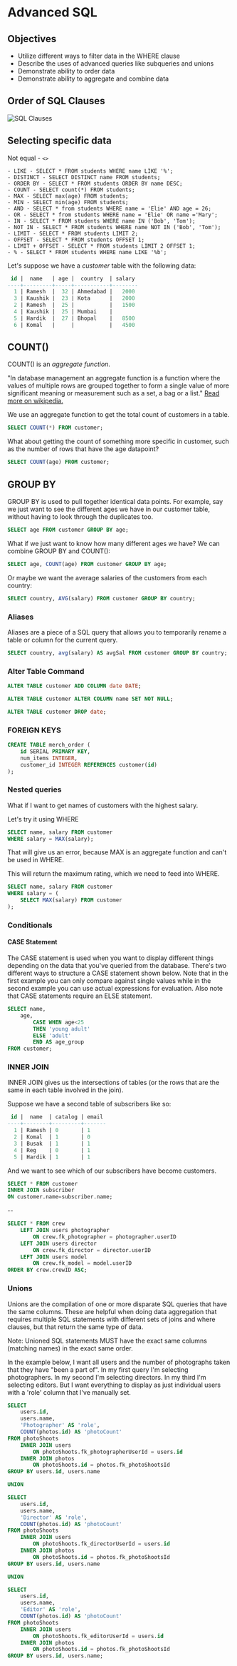 # Advanced SQL

## Objectives
* Utilize different ways to filter data in the WHERE clause
* Describe the uses of advanced queries like subqueries and unions
* Demonstrate ability to order data
* Demonstrate ability to aggregate and combine data

## Order of SQL Clauses

![SQL Clauses](SQLClauses.png)

## Selecting specific data

Not equal - `<>`

```
- LIKE - SELECT * FROM students WHERE name LIKE '%';
- DISTINCT - SELECT DISTINCT name FROM students;
- ORDER BY - SELECT * FROM students ORDER BY name DESC;
- COUNT - SELECT count(*) FROM students;
- MAX - SELECT max(age) FROM students;
- MIN - SELECT min(age) FROM students;
- AND - SELECT * from students WHERE name = 'Elie' AND age = 26;
- OR - SELECT * from students WHERE name = 'Elie' OR name ='Mary';
- IN - SELECT * FROM students WHERE name IN ('Bob', 'Tom');
- NOT IN - SELECT * FROM students WHERE name NOT IN ('Bob', 'Tom');
- LIMIT - SELECT * FROM students LIMIT 2;
- OFFSET - SELECT * FROM students OFFSET 1;
- LIMIT + OFFSET - SELECT * FROM students LIMIT 2 OFFSET 1;
- % - SELECT * FROM students WHERE name LIKE '%b';
```

Let's suppose we have a *customer* table with the following data:

```sql
 id |  name   | age |  country  | salary 
----+---------+-----+-----------+--------
  1 | Ramesh  |  32 | Ahmedabad |   2000
  3 | Kaushik |  23 | Kota      |   2000
  2 | Ramesh  |  25 |           |   1500
  4 | Kaushik |  25 | Mumbai    |       
  5 | Hardik  |  27 | Bhopal    |   8500
  6 | Komal   |     |           |   4500
```

## COUNT()

COUNT() is an *aggregate function*.

"In database management an aggregate function is a function where the values of multiple rows are grouped together to form a single value of more significant meaning or measurement such as a set, a bag or a list." [Read more on wikipedia.](https://en.wikipedia.org/wiki/Aggregate_function)

We use an aggregate function to get the total count of customers in a table.
```sql
SELECT COUNT(*) FROM customer;
```

What about getting the count of something more specific in customer, such as the number of rows that have the age datapoint? 
```sql
SELECT COUNT(age) FROM customer;
```

## GROUP BY

GROUP BY is used to pull together identical data points. For example, say we just want to see the different ages we have in our customer table, without having to look through the duplicates too.
```sql
SELECT age FROM customer GROUP BY age;
```

What if we just want to know how many different ages we have? We can combine GROUP BY and COUNT():
```sql
SELECT age, COUNT(age) FROM customer GROUP BY age;
```

Or maybe we want the average salaries of the customers from each country:
```sql
SELECT country, AVG(salary) FROM customer GROUP BY country;
```

### Aliases

Aliases are a piece of a SQL query that allows you to temporarily rename a table or column for the current query.

```sql
SELECT country, avg(salary) AS avgSal FROM customer GROUP BY country;
```

### Alter Table Command

```sql
ALTER TABLE customer ADD COLUMN date DATE;

ALTER TABLE customer ALTER COLUMN name SET NOT NULL;

ALTER TABLE customer DROP date;
```

### FOREIGN KEYS
```sql
CREATE TABLE merch_order (
	id SERIAL PRIMARY KEY,
	num_items INTEGER,
	customer_id INTEGER REFERENCES customer(id)
);
```

### Nested queries

What if I want to get names of customers with the highest salary.

Let's try it using WHERE

```sql
SELECT name, salary FROM customer
WHERE salary = MAX(salary);
```

That will give us an error, because MAX is an aggregate function and can't be used in WHERE.

This will return the maximum rating, which we need to feed into WHERE.

```sql
SELECT name, salary FROM customer
WHERE salary = (
	SELECT MAX(salary) FROM customer
);
```

### Conditionals

#### CASE Statement
The CASE statement is used when you want to display different things depending on the data that you've queried from the database. There's two different ways to structure a CASE statement shown below. Note that in the first example you can only compare against single values while in the second example you can use actual expressions for evaluation. Also note that CASE statements require an ELSE statement.

```sql
SELECT name,
	age, 
		CASE WHEN age<25
		THEN 'young adult'
		ELSE 'adult' 
		END AS age_group 
FROM customer;
```


### INNER JOIN

INNER JOIN gives us the intersections of tables (or the rows that are the same in each table involved in the join).

Suppose we have a second table of subscribers like so:

```sql
 id |  name  | catalog | email 
----+--------+---------+-------
  1 | Ramesh | 0       | 1
  2 | Komal  | 1       | 0
  3 | Busak  | 1       | 1
  4 | Reg    | 0       | 1
  5 | Hardik | 1       | 1
 ```
 
And we want to see which of our subscribers have become customers.

```sql
SELECT * FROM customer 
INNER JOIN subscriber 
ON customer.name=subscriber.name;
```

--

```sql
SELECT * FROM crew
    LEFT JOIN users photographer
        ON crew.fk_photographer = photographer.userID
    LEFT JOIN users director
        ON crew.fk_director = director.userID
    LEFT JOIN users model
        ON crew.fk_model = model.userID
ORDER BY crew.crewID ASC;
```

### Unions

Unions are the compilation of one or more disparate SQL queries that have the same columns. These are helpful when doing data aggregation that requires multiple SQL statements with different sets of joins and where clauses, but that return the same type of data.

Note: Unioned SQL statements MUST have the exact same columns (matching names) in the exact same order.

In the example below, I want all users and the number of photographs taken that they have "been a part of". In my first query I'm selecting photographers. In my second I'm selecting directors. In my third I'm selecting editors. But I want everything to display as just individual users with a 'role' column that I've manually set.

```sql
SELECT
	users.id,
	users.name,
    'Photographer' AS 'role',
	COUNT(photos.id) AS 'photoCount'
FROM photoShoots
	INNER JOIN users
		ON photoShoots.fk_photographerUserId = users.id
	INNER JOIN photos
		ON photoShoots.id = photos.fk_photoShootsId
GROUP BY users.id, users.name

UNION

SELECT
	users.id,
	users.name,
    'Director' AS 'role',
	COUNT(photos.id) AS 'photoCount'
FROM photoShoots
	INNER JOIN users
		ON photoShoots.fk_directorUserId = users.id
	INNER JOIN photos
		ON photoShoots.id = photos.fk_photoShootsId
GROUP BY users.id, users.name

UNION

SELECT
	users.id,
	users.name,
	'Editor' AS 'role',
	COUNT(photos.id) AS 'photoCount'
FROM photoShoots
	INNER JOIN users
		ON photoShoots.fk_editorUserId = users.id
	INNER JOIN photos
		ON photoShoots.id = photos.fk_photoShootsId
GROUP BY users.id, users.name;
    
```
